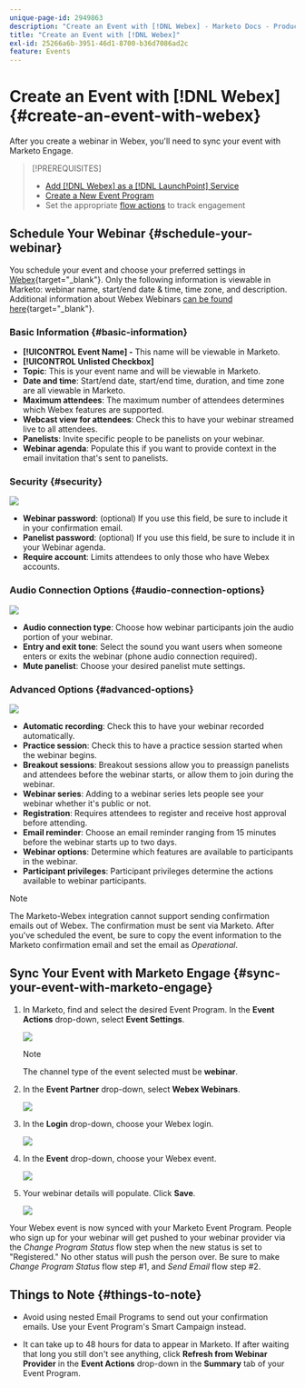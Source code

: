 ```yaml
---
unique-page-id: 2949863
description: "Create an Event with [!DNL Webex] - Marketo Docs - Product Documentation"
title: "Create an Event with [!DNL Webex]"
exl-id: 25266a6b-3951-46d1-8700-b36d7086ad2c
feature: Events
---
```

# Create an Event with [!DNL Webex] {#create-an-event-with-webex}

After you create a webinar in Webex, you'll need to sync your event with Marketo Engage.

>[!PREREQUISITES]
>
>* [Add [!DNL Webex] as a [!DNL LaunchPoint] Service](/help/marketo/product-docs/administration/additional-integrations/add-webex-as-a-launchpoint-service.md)
>* [Create a New Event Program](/help/marketo/product-docs/demand-generation/events/understanding-events/create-a-new-event-program.md)
>* Set the appropriate [flow actions](/help/marketo/product-docs/core-marketo-concepts/smart-campaigns/flow-actions/add-a-flow-step-to-a-smart-campaign.md) to track engagement

## Schedule Your Webinar {#schedule-your-webinar}

You schedule your event and choose your preferred settings in [Webex](https://www.webex.com/){target="_blank"}. Only the following information is viewable in Marketo: webinar name, start/end date & time, time zone, and description. Additional information about Webex Webinars [can be found here](https://help.webex.com/en-us/landing/ld-7srxjs-WebexWebinars/Webex-Webinars){target="_blank"}.

### Basic Information {#basic-information}

* **[!UICONTROL Event Name] -** This name will be viewable in Marketo.
* **[!UICONTROL Unlisted Checkbox]**
* **Topic**: This is your event name and will be viewable in Marketo.
* **Date and time**: Start/end date, start/end time, duration, and time zone are all viewable in Marketo.
* **Maximum attendees**: The maximum number of attendees determines which Webex features are supported.
* **Webcast view for attendees**: Check this to have your webinar streamed live to all attendees.
* **Panelists**: Invite specific people to be panelists on your webinar.
* **Webinar agenda**: Populate this if you want to provide context in the email invitation that's sent to panelists.

### Security {#security}

![](assets/create-an-event-with-webex-2.png)

* **Webinar password**: (optional) If you use this field, be sure to include it in your confirmation email.
* **Panelist password**: (optional) If you use this field, be sure to include it in your Webinar agenda.
* **Require account**: Limits attendees to only those who have Webex accounts.

### Audio Connection Options {#audio-connection-options}

![](assets/create-an-event-with-webex-3.png)

* **Audio connection type**: Choose how webinar participants join the audio portion of your webinar.
* **Entry and exit tone**: Select the sound you want users when someone enters or exits the webinar (phone audio connection required).
* **Mute panelist**: Choose your desired panelist mute settings.

### Advanced Options {#advanced-options}

![](assets/create-an-event-with-webex-4.png)

* **Automatic recording**: Check this to have your webinar recorded automatically.
* **Practice session**: Check this to have a practice session started when the webinar begins.
* **Breakout sessions**: Breakout sessions allow you to preassign panelists and attendees before the webinar starts, or allow them to join during the webinar.
* **Webinar series**: Adding to a webinar series lets people see your webinar whether it's public or not.
* **Registration**: Requires attendees to register and receive host approval before attending.
* **Email reminder**: Choose an email reminder ranging from 15 minutes before the webinar starts up to two days.
* **Webinar options**: Determine which features are available to participants in the webinar.
* **Participant privileges**: Participant privileges determine the actions available to webinar participants.

>[!NOTE]
>
>The Marketo-Webex integration cannot support sending confirmation emails out of Webex. The confirmation must be sent via Marketo. After you've scheduled the event, be sure to copy the event information to the Marketo confirmation email and set the email as _Operational_.

## Sync Your Event with Marketo Engage {#sync-your-event-with-marketo-engage}

1. In Marketo, find and select the desired Event Program. In the **Event Actions** drop-down, select **Event Settings**.

   ![](assets/create-an-event-with-webex-5.png)

   >[!NOTE]
   >
   >The channel type of the event selected must be **webinar**.

1. In the **Event Partner** drop-down, select **Webex Webinars**.

   ![](assets/create-an-event-with-webex-6.png)

1. In the **Login** drop-down, choose your Webex login.

   ![](assets/create-an-event-with-webex-7.png)

1. In the **Event** drop-down, choose your Webex event.

   ![](assets/create-an-event-with-webex-8.png)

1. Your webinar details will populate. Click **Save**.

   ![](assets/create-an-event-with-webex-9.png)

Your Webex event is now synced with your Marketo Event Program. People who sign up for your webinar will get pushed to your webinar provider via the _Change Program Status_ flow step when the new status is set to "Registered." No other status will push the person over. Be sure to make _Change Program Status_ flow step #1, and _Send Email_ flow step #2.

## Things to Note {#things-to-note}

* Avoid using nested Email Programs to send out your confirmation emails. Use your Event Program's Smart Campaign instead.

* It can take up to 48 hours for data to appear in Marketo. If after waiting that long you still don't see anything, click **Refresh from Webinar Provider** in the **Event Actions** drop-down in the **Summary** tab of your Event Program.
